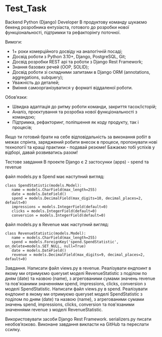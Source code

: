 # Test_Task

Backend Python (Django) Developer
В продуктову команду шукаємо бекенд розробника ентузіаста, готового до розробки нової функціональності, підтримки та рефакторінгу поточної.

Вимоги:
- 1+ роки комерційного досвіду на аналогічній посаді;
- Досвід роботи з Python 3.10+, Django, PostgreSQL, Git;
- Досвід розробки REST api та роботи з Django Rest Framework;
- Знання базових речей (OOP, SOLID);
- Досвід роботи зі складними запитами в Django ORM (annotations, aggregations, subquery);
- Уважність до деталей;
- Вміння самоорганізуватися у форматі віддаленої роботи.

Обовʼязки:
- Швидка адаптація до ритму роботи команди, закриття тасок/історій;
- Аналіз, проєктування та розробка нової функціональності з командою;
- Підтримка, рефакторинг, поліпшення як коду продукту, так і процесів;

Якщо ти готовий брати на себе відповідальність за виконання робіт в межах спрінта, заряджений робити внесок в процеси, пропонувати нові технології та кращі практики - подавай резюме!
Бажаємо тобі успіхів у відборі, давай розвиватись разом!

Тестове завдання
В проекте Django є 2 застосунки (apps) - spend та revenue

файл models.py в Spend має наступний вигляд:
```
class SpendStatistic(models.Model):
   name = models.CharField(max_length=255)
   date = models.DateField()
   spend = models.DecimalField(max_digits=10, decimal_places=2, default=0)
   impressions = models.IntegerField(default=0)
   clicks = models.IntegerField(default=0)
   conversion = models.IntegerField(default=0)
```

файл models.py в Revenue має наступний вигляд:
```
class RevenueStatistic(models.Model):
   name = models.CharField(max_length=255)
   spend = models.ForeignKey('spend.SpendStatistic',    on_delete=models.SET_NULL, null=True)
   date = models.DateField()
   revenue = models.DecimalField(max_digits=9, decimal_places=2,   default=0)
```

Завдання.
Написати файл views.py в revenue. Реалізувати ендпоинт в якому ми отримуємо queryset моделі RevenueStatistic з поділом по дням (date) та назвою (name), з агрегованими сумами значень revenue та пов'язаними значеннями spend, impressions, clicks, conversion з моделі SpendStatistic.
Написати файл views.py в spend. Реалізувати ендпоинт в якому ми отримуємо queryset моделі SpendStatistic з поділом по дням (date) та назвою (name), з агрегованими сумами значень spend, impressions, clicks, conversion та пов'язаними значеннями revenue з моделі RevenueStatistic.

Використовувати засоби Django Rest Framework.
serializers.py писати необов’язково.
Виконане завдання викласти на GitHub та переслати ссилку.
